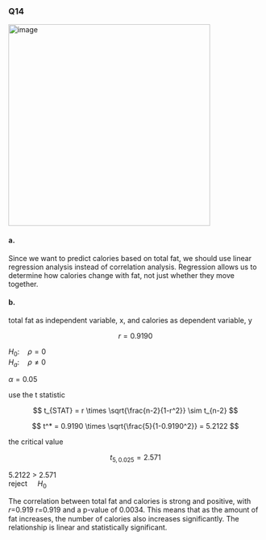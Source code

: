 ### Q14
<img width="400" alt="image" src=https://github.com/user-attachments/assets/d4b31c24-235e-4483-a19e-f7887ccc6676>

#### a.

Since we want to predict calories based on total fat, we should use linear regression analysis instead of correlation analysis.
Regression allows us to determine how calories change with fat, not just whether they move together.

#### b.

total fat as independent variable, x, and calories as dependent variable, y  

$$
r = 0.9190
$$

$H_0: \quad \rho = 0$  
$H_a: \quad \rho \neq 0$  

$\alpha = 0.05$  

use the t statistic  

$$
t_{STAT} = r \times \sqrt{\frac{n-2}{1-r^2}} \sim t_{n-2}
$$

$$
t^* = 0.9190 \times \sqrt{\frac{5}{1-0.9190^2}} = 5.2122
$$

the critical value  

$$
t_{5,0.025} = 2.571
$$

 5.2122 > 2.571  
 reject $\quad H_0$  


The correlation between total fat and calories is strong and positive, with 
𝑟=0.919
r=0.919 and a p-value of 0.0034.
This means that as the amount of fat increases, the number of calories also increases significantly.
The relationship is linear and statistically significant.
